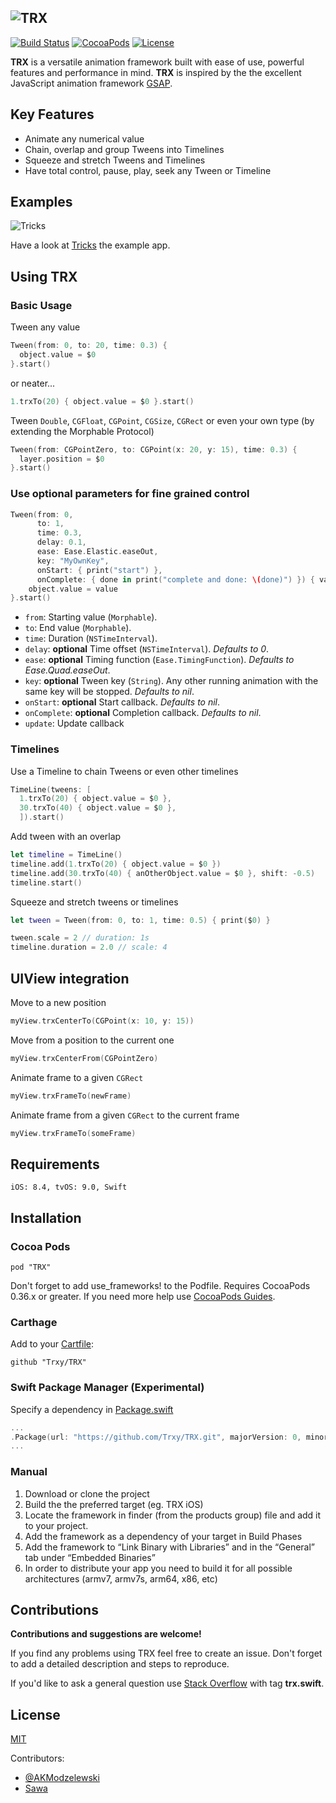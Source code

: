 ![TRX](https://trxy.github.io/TRX/trx@2x.png)
---

[![Build Status](https://img.shields.io/travis/Trxy/TRX/master.svg)](https://travis-ci.org/Trxy/TRX) [![CocoaPods](https://img.shields.io/cocoapods/v/TRX.svg)](https://cocoapods.org/?q=trx) [![License](https://img.shields.io/github/license/Trxy/TRX.svg)](LICENSE)

**TRX** is a versatile animation framework built with ease of use, powerful features and performance in mind.
**TRX** is inspired by the the excellent JavaScript animation framework [GSAP](http://greensock.com/gsap).

## Key Features

* Animate any numerical value
* Chain, overlap and group Tweens into Timelines
* Squeeze and stretch Tweens and Timelines
* Have total control, pause, play, seek any Tween or Timeline

## Examples

![Tricks](https://trxy.github.io/TRX/tricks.gif)

Have a look at [Tricks](https://github.com/Trxy/Tricks) the example app.

## Using TRX

### Basic Usage

Tween any value
```swift
Tween(from: 0, to: 20, time: 0.3) {
  object.value = $0
}.start()
```
or neater...

```swift
1.trxTo(20) { object.value = $0 }.start()
```

Tween `Double`, `CGFloat`, `CGPoint`, `CGSize`, `CGRect` 
or even your own type (by extending the Morphable Protocol)

```swift
Tween(from: CGPointZero, to: CGPoint(x: 20, y: 15), time: 0.3) {
  layer.position = $0
}.start()
```

### Use optional parameters for fine grained control

```swift
Tween(from: 0,
      to: 1,
      time: 0.3,
      delay: 0.1,
      ease: Ease.Elastic.easeOut,
      key: "MyOwnKey",
      onStart: { print("start") },
      onComplete: { done in print("complete and done: \(done)") }) { value in
    object.value = value
}.start()
```

- `from`: Starting value (`Morphable`).
- `to`: End value (`Morphable`).
- `time`: Duration (`NSTimeInterval`).
- `delay`: **optional** Time offset (`NSTimeInterval`). *Defaults to 0*.
- `ease`: **optional** Timing function (`Ease.TimingFunction`). *Defaults to Ease.Quad.easeOut*.
- `key`: **optional** Tween key (`String`). Any other running animation with the same key will be stopped. *Defaults&nbsp;to&nbsp;nil*.
- `onStart`: **optional** Start callback. *Defaults to nil*.
- `onComplete`: **optional** Completion callback. *Defaults to nil*.
- `update`: Update callback


### Timelines

Use a Timeline to chain Tweens or even other timelines

```swift
TimeLine(tweens: [
  1.trxTo(20) { object.value = $0 },
  30.trxTo(40) { object.value = $0 },
  ]).start()
```

Add tween with an overlap

```swift
let timeline = TimeLine()
timeline.add(1.trxTo(20) { object.value = $0 })
timeline.add(30.trxTo(40) { anOtherObject.value = $0 }, shift: -0.5)
timeline.start()
```

Squeeze and stretch tweens or timelines

```swift
let tween = Tween(from: 0, to: 1, time: 0.5) { print($0) }

tween.scale = 2 // duration: 1s
timeline.duration = 2.0 // scale: 4
```

## UIView integration

Move to a new position
```swift
myView.trxCenterTo(CGPoint(x: 10, y: 15))
```
Move from a position to the current one
```swift
myView.trxCenterFrom(CGPointZero)
```
Animate frame to a given `CGRect`
```swift
myView.trxFrameTo(newFrame)
```
Animate frame from a given `CGRect` to the current frame
```swift
myView.trxFrameTo(someFrame)
```

## Requirements

```
iOS: 8.4, tvOS: 9.0, Swift
```
## Installation
### Cocoa Pods
```
pod "TRX"
```
Don't forget to add use_frameworks! to the Podfile. 
Requires CocoaPods 0.36.x or greater.
If you need more help use [CocoaPods Guides](https://guides.cocoapods.org/using/getting-started.html#getting-started).

### Carthage
Add to your [Cartfile](https://github.com/Carthage/Carthage):
```
github "Trxy/TRX"
```

### Swift Package Manager (Experimental)
Specify a dependency in [Package.swift](https://swift.org/package-manager/)
```swift
...
.Package(url: "https://github.com/Trxy/TRX.git", majorVersion: 0, minor: 2),
...
```

### Manual

1. Download or clone the project
2. Build the the preferred target (eg. TRX iOS)
3. Locate the framework in finder (from the products group) file and add it to your project.
4. Add the framework as a dependency of your target in Build Phases
5. Add the framework to “Link Binary with Libraries” and in the “General” tab under “Embedded Binaries”
6. In order to distribute your app you need to build it for all possible architectures (armv7, armv7s, arm64, x86, etc)

## Contributions

**Contributions and suggestions are welcome!**

If you find any problems using TRX feel free to create an issue. 
Don't forget to add a detailed description and steps to reproduce.

If you'd like to ask a general question use [Stack Overflow](http://stackoverflow.com/) with tag **trx.swift**.

## License

[MIT](LICENSE)

Contributors: 
- [@AKModzelewski](https://twitter.com/AKModzelewski)
- [Sawa](https://www.behance.net/SawaMac)